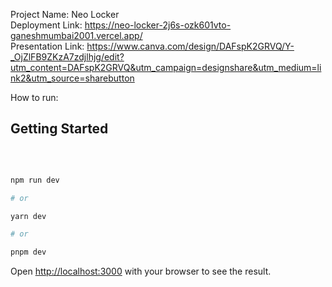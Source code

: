 Project Name: Neo Locker
<br />
Deployment Link: https://neo-locker-2j6s-ozk601vto-ganeshmumbai2001.vercel.app/
<br />
Presentation Link: https://www.canva.com/design/DAFspK2GRVQ/Y-_OjZlFB9ZKzA7zdjlhjg/edit?utm_content=DAFspK2GRVQ&utm_campaign=designshare&utm_medium=link2&utm_source=sharebutton
<br />


How to run:
<br />

## Getting Started
<br />

```bash

npm run dev

# or

yarn dev

# or

pnpm dev

```

Open [http://localhost:3000](http://localhost:3000) with your browser to see the result.


